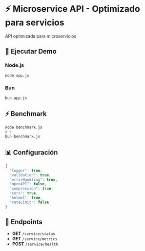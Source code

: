 # ⚡ Microservice API - Optimizado para servicios

API optimizada para microservicios

## 🚀 Ejecutar Demo

### Node.js
```bash
node app.js
```

### Bun
```bash
bun app.js
```

## ⚡ Benchmark

```bash
node benchmark.js
# o
bun benchmark.js
```

## 📊 Configuración

```javascript
{
  "logger": true,
  "validation": true,
  "errorHandling": true,
  "openAPI": false,
  "compression": true,
  "cors": true,
  "helmet": true,
  "rateLimit": false
}
```

## 🔗 Endpoints

- **GET** `/service/status`
- **GET** `/service/metrics`
- **POST** `/service/health`
